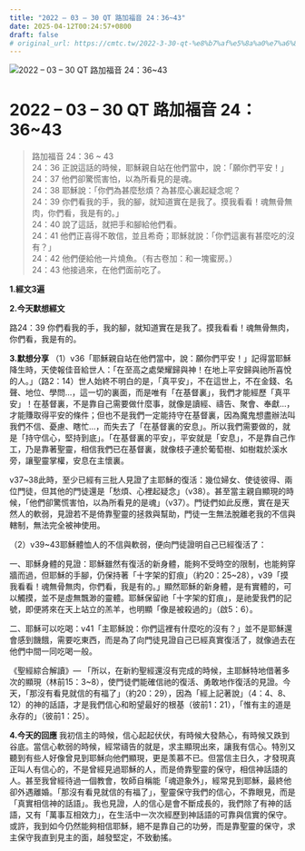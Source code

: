 ```yaml
---
title: "2022 – 03 – 30 QT 路加福音 24：36~43"
date: 2025-04-12T00:24:57+0800
draft: false
# original_url: https://cmtc.tw/2022-3-30-qt-%e8%b7%af%e5%8a%a0%e7%a6%8f%e9%9f%b3-24%ef%bc%9a36-43
---
```


![2022 – 03 – 30 QT 路加福音 24：36\~43](/images/qt.jpg   "2022 – 03 – 30 QT 路加福音 24：36\~43")

# 2022 – 03 – 30 QT 路加福音 24：36\~43

> 路加福音 24：36 ~ 43  
> 24：36 正說這話的時候，耶穌親自站在他們當中，說：「願你們平安！」  
> 24：37 他們卻驚慌害怕，以為所看見的是魂。  
> 24：38 耶穌說：「你們為甚麼愁煩？為甚麼心裏起疑念呢？  
> 24：39 你們看我的手，我的腳，就知道實在是我了。摸我看看！魂無骨無肉，你們看，我是有的。」  
> 24：40 說了這話，就把手和腳給他們看。  
> 24：41 他們正喜得不敢信，並且希奇；耶穌就說：「你們這裏有甚麼吃的沒有？」  
> 24：42 他們便給他一片燒魚。（有古卷加：和一塊蜜房。）  
> 24：43 他接過來，在他們面前吃了。

**1.經文3遍**

**2.今天默想經文**
  
路24：39 你們看我的手，我的腳，就知道實在是我了。摸我看看！魂無骨無肉，你們看，我是有的。

**3.默想分享**
（1）v36「耶穌親自站在他們當中，說：願你們平安！」記得當耶穌降生時，天使報佳音給世人：「在至高之處榮耀歸與神！在地上平安歸與祂所喜悅的人。」（路2：14）世人始終不明白的是，「真平安」，不在這世上，不在金錢、名聲、地位、學問…，這一切的裏面，而是唯有「在基督裏」，我們才能經歷「真平安」！在基督裏，不是靠自己需要做什麼事，就像是讀經、禱告、聚會、奉獻…，才能賺取得平安的條件；但也不是我們一定能持守在基督裏，因為魔鬼想盡辦法叫我們不信、憂慮、瞎忙…，而失去了「在基督裏的安息」。所以我們需要做的，就是「持守信心，堅持到底」。「在基督裏的平安」，平安就是「安息」，不是靠自己作工，乃是靠著聖靈，相信我們已在基督裏，就像枝子連於葡萄樹、如樹栽於溪水旁，讓聖靈掌權，安息在主懷裏。

v37\~38此時，至少已經有三批人見證了主耶穌的復活：幾位婦女、使徒彼得、兩位門徒，但其他的門徒還是「愁煩、心裡起疑念」（v38）。甚至當主親自顯現的時候，「他們卻驚慌害怕，以為所看見的是魂」（v37）。門徒們如此反應，實在是天然人的軟弱，見證若不是倚靠聖靈的拯救與幫助，門徒一生無法脫離老我的不信與轄制，無法完全被神使用。

（2）v39\~43耶穌體恤人的不信與軟弱，便向門徒證明自己已經復活了：

一、耶穌身體的見證：耶穌雖然有復活的新身體，能夠不受時空的限制，也能夠穿牆而過，但耶穌的手腳，仍保持著「十字架的釘痕」（約20：25\~28），v39「摸我看看！魂無骨無肉，你們看，我是有的。」顯然耶穌的新身體，是有實體的，可以觸摸，並不是虛無飄渺的靈體。耶穌保留祂「十字架的釘痕」，是祂愛我們的記號，即便將來在天上站立的羔羊，也明顯「像是被殺過的」（啟5：6）。

二、耶穌可以吃喝：v41「主耶穌說：你們這裡有什麼吃的沒有？」並不是耶穌還會感到饑餓，需要吃東西，而是為了向門徒見證自己已經真實復活了，就像過去在他們中間一同吃喝一般。

《聖經綜合解讀》— 「所以，在新約聖經還沒有完成的時候，主耶穌特地借著多次的顯現（林前15：3\~8），使門徒們能確信祂的復活、勇敢地作復活的見證。今天，「那沒有看見就信的有福了」（約20：29），因為「經上記著說」（4：4、8、12）的神的話語，才是我們信心和盼望最好的根基（彼前1：21），「惟有主的道是永存的」（彼前1：25）。

**4.今天的回應**
我初信主的時候，信心起起伏伏，有時候大發熱心，有時候又跌到谷底。當信心軟弱的時候，經常禱告的就是，求主顯現出來，讓我有信心。特別又聽到有些人好像曾見到耶穌向他們顯現，更是羡慕不已。但當信主日久，才發現真正叫人有信心的，不是曾經見過耶穌的人，而是倚靠聖靈的保守，相信神話語的人。甚至我曾經待過一個教會，牧師自稱能「魂遊象外」，經常見到耶穌，最終他卻外遇離婚。「那沒有看見就信的有福了」，聖靈保守我們的信心，不靠眼見，而是「真實相信神的話語」。我也見證，人的信心是會不斷成長的，我們除了有神的話語，又有「萬事互相效力」，在生活中一次次經歷到神話語的可靠與信實的保守。或許，我到如今仍然能夠相信耶穌，絕不是靠自己的功勞，而是靠聖靈的保守，求主保守我直到見主的面，越發堅定，不致動搖。
